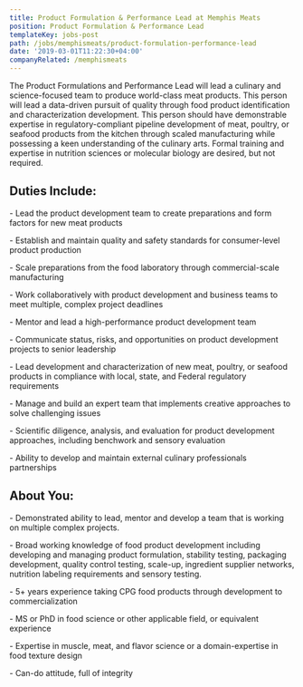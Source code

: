 ```yaml
---
title: Product Formulation & Performance Lead at Memphis Meats
position: Product Formulation & Performance Lead
templateKey: jobs-post
path: /jobs/memphismeats/product-formulation-performance-lead
date: '2019-03-01T11:22:30+04:00'
companyRelated: /memphismeats
---
```

The Product Formulations and Performance Lead will lead a culinary and science-focused team to produce world-class meat products. This person will lead a data-driven pursuit of quality through food product identification and characterization development. This person should have demonstrable expertise in regulatory-compliant pipeline development of meat, poultry, or seafood products from the kitchen through scaled manufacturing while possessing a keen understanding of the culinary arts. Formal training and expertise in nutrition sciences or molecular biology are desired, but not required.



## Duties Include:

\- Lead the product development team to create preparations and form factors for new meat products

\- Establish and maintain quality and safety standards for consumer-level product production

\- Scale preparations from the food laboratory through commercial-scale manufacturing

\- Work collaboratively with product development and business teams to meet multiple, complex project deadlines

\- Mentor and lead a high-performance product development team

\- Communicate status, risks, and opportunities on product development projects to senior leadership

\- Lead development and characterization of new meat, poultry, or seafood products in compliance with local, state, and Federal regulatory requirements

\- Manage and build an expert team that implements creative approaches to solve challenging issues

\- Scientific diligence, analysis, and evaluation for product development approaches, including benchwork and sensory evaluation

\- Ability to develop and maintain external culinary professionals partnerships



## About You:

\- Demonstrated ability to lead, mentor and develop a team that is working on multiple complex projects.

\- Broad working knowledge of food product development including developing and managing product formulation, stability testing, packaging development, quality control testing, scale-up, ingredient supplier networks, nutrition labeling requirements and sensory testing.

\- 5+ years experience taking CPG food products through development to commercialization

\- MS or PhD in food science or other applicable field, or equivalent experience

\- Expertise in muscle, meat, and flavor science or a domain-expertise in food texture design

\- Can-do attitude, full of integrity
